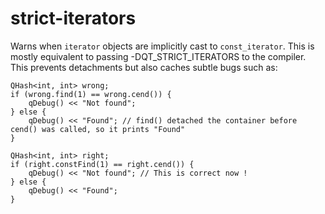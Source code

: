 # strict-iterators

Warns when `iterator` objects are implicitly cast to `const_iterator`.
This is mostly equivalent to passing -DQT_STRICT_ITERATORS to the compiler.
This prevents detachments but also caches subtle bugs such as:

    QHash<int, int> wrong;
    if (wrong.find(1) == wrong.cend()) {
        qDebug() << "Not found";
    } else {
        qDebug() << "Found"; // find() detached the container before cend() was called, so it prints "Found"
    }

    QHash<int, int> right;
    if (right.constFind(1) == right.cend()) {
        qDebug() << "Not found"; // This is correct now !
    } else {
        qDebug() << "Found";
    }
